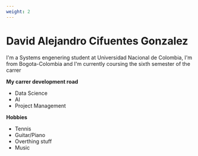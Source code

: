 ```yaml
---
weight: 2
---
```


# David Alejandro Cifuentes Gonzalez

I'm a Systems engenering student at Universidad Nacional de Colombia, I'm from Bogota-Colombia and I'm currently coursing the sixth semester of the carrer 

**My carrer development road**
- Data Science
- AI
- Project Management

**Hobbies**
- Tennis
- Guitar/Piano
- Overthing stuff
- Music